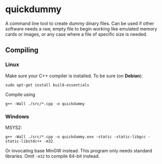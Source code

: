 # quickdummy
A command line tool to create dummy dinary files.
Can be used if other software needs a raw, empty file to begin working like emulated memory cards or images, or any case where a file of specific size is needed.

## Compiling
### Linux
Make sure your C++ compiler is installed.
To be sure (on **Debian**):
```
sudo apt-get install build-essentials
```
Compile using
```
g++ -Wall ./src/*.cpp -o quickdummy
```
### Windows
MSYS2:
```
g++ -Wall ./src/*.cpp -o quickdummy.exe -static -static-libgcc -static-libstdc++ -m32
```
Or invocating base MinGW instead. This program only needs standard libraries.
Omit ```-m32``` to compile 64-bit instead.
